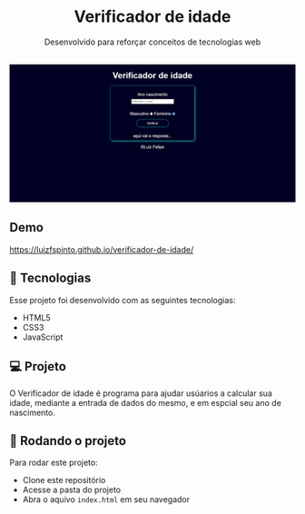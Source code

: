<h1 align="center">Verificador de idade</h1>

<p align="center">
Desenvolvido para reforçar conceitos de tecnologias web<br/>

<br>

<p align="center">
 <img alt="License" src="./.github/priview.png">
</p>

## Demo
https://luizfspinto.github.io/verificador-de-idade/
<br>

## 🚀 Tecnologias

Esse projeto foi desenvolvido com as seguintes tecnologias:

- HTML5
- CSS3
- JavaScript

## 💻 Projeto

O Verificador de idade é programa para ajudar usúarios a calcular sua idade, mediante a entrada de dados do mesmo, e em espcial seu ano de nascimento.
<br>

## 📳 Rodando o projeto
Para rodar este projeto: 
- Clone este repositório
- Acesse a pasta do projeto
- Abra o aquivo `index.html` em seu navegador



